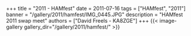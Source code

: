 +++
title = "2011 - HAMfest"
date = 2011-07-16
tags = ["HAMfest", "2011"]
banner = "/gallery/2011/hamfest/IMG_0445.JPG"
description = "HAMfest 2011 swap meet"
authors = ["David Freels - KA8ZGE"]
+++
{{< image-gallery gallery_dir="/gallery/2011/hamfest/" >}}
